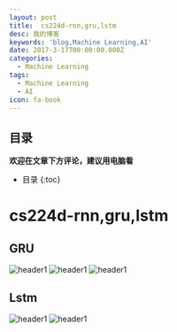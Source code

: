 ```yaml
---
layout: post
title:  cs224d-rnn,gru,lstm
desc: 我的博客
keywords: 'blog,Machine Learning,AI'
date: 2017-3-17T00:00:00.000Z
categories:
  - Machine Learning
tags:
  - Machine Learning
  - AI
icon: fa-book
---
```



## 目录
**欢迎在文章下方评论，建议用电脑看**

* 目录
{:toc}


# cs224d-rnn,gru,lstm

## GRU

<img src="{{ site.img_path }}/Machine Learning/gru1.png" alt="header1" style="height:auto!important;width:auto%;max-width:1020px;"/>

<img src="{{ site.img_path }}/Machine Learning/gru2.png" alt="header1" style="height:auto!important;width:auto%;max-width:1020px;"/>

<img src="{{ site.img_path }}/Machine Learning/gru3.png" alt="header1" style="height:auto!important;width:auto%;max-width:1020px;"/>

## Lstm

<img src="{{ site.img_path }}/Machine Learning/lstm.png" alt="header1" style="height:auto!important;width:auto%;max-width:1020px;"/>

<img src="{{ site.img_path }}/Machine Learning/lstm1.png" alt="header1" style="height:auto!important;width:auto%;max-width:1020px;"/>

  <!-- 多说评论框 start -->
  <div class="ds-thread" data-thread-key="2017031701" data-title="cs224d-rnn,gru,lstm" data-url=""></div>
<!-- 多说评论框 end -->
<!-- 多说公共JS代码 start (一个网页只需插入一次) -->
<script type="text/javascript">
var duoshuoQuery = {short_name:"yzhhome"};
  (function() {
    var ds = document.createElement('script');
    ds.type = 'text/javascript';ds.async = true;
    ds.src = (document.location.protocol == 'https:' ? 'https:' : 'http:') + '//static.duoshuo.com/embed.js';
    ds.charset = 'UTF-8';
    (document.getElementsByTagName('head')[0] 
     || document.getElementsByTagName('body')[0]).appendChild(ds);
  })();
  </script>


